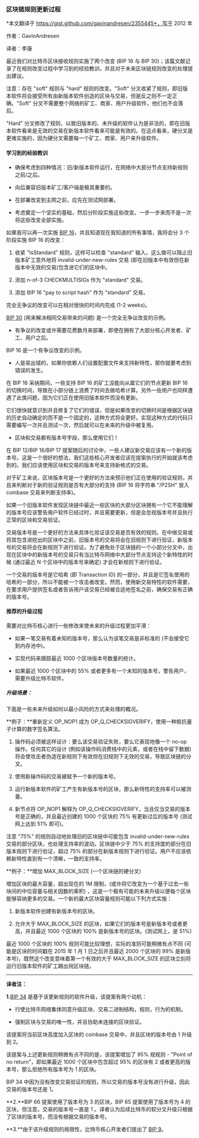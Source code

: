 ### 区块链规则更新过程

*本文翻译于 https://gist.github.com/gavinandresen/2355445*，写于 2012 年

作者：GavinAndresen

译者：李康

最近我们对比特币区块接收规则实施了两个改变 (BIP 16 与 BIP 30)；该篇文献记录了在规则改变过程中学习到的经验教训，并且对于未来区块链规则改变的处理提出建议。

注意：存在 "soft" 规则与 "hard" 规则的改变。"Soft" 分叉收紧了规则，即旧版本软件将会接受所有由新版本软件创造的区块与交易，但是反之则不一定正确。"Soft" 分叉不需要整个网络的矿工、商家、用户升级软件，他们也不会落后。

"Hard" 分叉修改了规则，以致旧版本的、未升级的软件认为是非法的，即在旧版本软件看来是无效的交易在新版本软件看来可能是有效的。在这点看来，硬分叉是更难实施的，因为硬分叉需要每一个矿工、商家、用户来升级软件。

#### 学习到的经验教训

- 确保考虑到四种情况：旧/新版本软件运行，在网络中大部分节点支持新规则之前/之后。

- 向后兼容旧版本矿工/客户端是极其重要的。

- 在部署改变到主网之前，应先在测试网部署。

- 考虑奠定一个坚实的基础，然后分阶段实施这些改变。一步一步来而不是一次将这些改变全部实施。

如果我可以再一次实施 [BIP 16](https://github.com/bitcoin/bips/blob/master/bip-0016.mediawiki)，并且知道现在我知道的所有事情，我将会分 3 个阶段实施 BIP 16 的改变：

1. 收紧 "IsStandard" 规则，这样可以检查 "standard" 输入，这么做可以阻止旧版本矿工意外地将 invalid-under-new-rules 交易 (即在旧版本中有效但在新版本中无效的交易)包含进它们的区块中。

2. 添加 n-of-3 CHECKMULTISIGs 作为 "standard" 交易。

3. 添加 BIP 16 "pay to script hash" 作为 "standard" 交易。

完全无争议的改变可以在相对很快的时间内完成 (1-2 weeks)。

[BIP 30](https://github.com/bitcoin/bips/blob/master/bip-0030.mediawiki) (用来解决相同交易带来的问题) 是一个完全无争议改变的示例。

- 有争议的改变或许需要花费数月来部署，即使在拥有了大部分核心开发者、矿工、用户之后。

BIP 16 是一个有争议改变的示例。

- 人是易出错的，如果你依赖人们设置配置文件来支持新特性，那你就要考虑到错误的发生。

在 BIP 16 采纳期间，一些支持 BIP 16 的矿工没能向从属它们的节点更新 BIP 16 的切换时间，导致在小部分链上浪费了时间去做哈希计算。另外一些用户也同样遭遇了此类问题，因为它们正在使用旧版本软件而没有更新。

它们很快就意识到并且修复了它们的错误，但是如果改变的切换时间是根据区块链的历史自动确定的而不是一个固定的，这种方式将会更好。实现这种方式的代码只需要编写一次并且测试一次，然后就可以在未来的升级中被复用。

- 区块和交易都有版本号字段，那么使用它们！

在 BIP 12/BIP 16/BIP 17 提案随后的讨论中，一些人建议新交易应该有一个新的版本号。这是一个很好的想法，我们这些核心开发者应该在提案执行的开始就该考虑到的。我们应该使用区块和交易的版本号来支持新格式的交易。

对于矿工来说，区块版本号是一个更好的方法来预示他们正在使用的验证规则，并且来判断对于新的验证规则是否有大部分的支持 (BIP 16 将字符串 "/P2SH" 放入 coinbase 交易来判断支持率)。

如果一个旧版本软件发现区块链中最近一些区块的大部分区块拥有一个它不能理解的版本号应该警告用户软件已经过时，并且需要更新，但是会忽视版本号并且执行正常的区块和交易验证。

交易版本号是一个更好的方法来具体化验证该交易是否有效的规则。在中继交易或将其包含进挖出的区块中之前，旧版本号的交易将会在旧规则下进行验证，新版本号的交易将会在新规则下进行验证。为了避免处于区块链的一个小部分分叉中，出现在区块中的新版本号的交易只有当比特币网络中大部分节点支持这个新特性的时候 (通过最近 N 个区块中的版本号来确定) 才会在新规则下进行验证。

一个交易的版本号是它哈希 (即 Transaction ID) 的一部分，并且是它签名使用的哈希的一部分，所以不能被一个攻击者改变。然而，使用新交易特性的软件需要，在要求用户提供签名或者告诉用户该交易已经被合适地签名之前，确保交易有正确的版本号。

#### 推荐的升级过程

需要对比特币核心进行一些修改来使未来的升级过程更加平滑：

- 如果一笔交易有着未知的版本号，那么认为该笔交易是非标准的 (不会接受它到内存池中)。

- 实现代码来跟踪最近 1000 个区块版本号数量的统计。

- 如果最近 1000 个区块中的 55% 或者更多有一个未知的版本号，警告用户，需要升级比特币软件。

##### 升级场景：

下面是一些未来升级如何以最小风险的方式来处理的概况。

**例子：**重新定义 OP_NOP1 成为 OP_Q_CHECKSIGVERIFY，使用一种抵抗量子计算的数字签名算法。

1. 操作码必须被这样设计：要么该交易验证失败，要么它表现地像一个 no-op 操作。任何其它的设计 (例如该操作码消费栈中的元素，或者在栈中留下数据) 将会使攻击者伪造在新规则下有效但在旧规则下无效的交易，导致区块链的分叉。

2. 使用新操作码的交易被赋予一个新的版本号。

3. 运行新版本软件的矿工产生有新版本号的区块，那么新特性的支持率可以被测量。

4. 新节点将 OP_NOP1 解释为 OP_Q_CHECKSIGVERIFY，当且仅当交易的版本号是正确的，并且最近创建的 1000 个区块的 75% 有更新过后的版本号 (测试网上达到 51% 即可)。

注意 "75%" 的规则自动地处理旧的区块链中可能包含 invalid-under-new-rules 交易的部分区块，也处理支持率的波动。区块链中少于 75% 的支持度的部分在旧版本规则下进行验证，超过 75% 的部分在新版本规则下进行验证。用户不应该依赖新特性直到有一个清晰，一致的支持率。

**例子：**增加 MAX_BLOCK_SIZE (一个区块链的硬分叉)

增加区块的最大容量，超出现在的 1M 限制，(或许将它改变为一个基于过去一些块间的中位容量与相关因数的乘积) ，这是一个极有可能的未来升级以便每个区块能够容纳更多的交易。一个新的最大区块容量规则可能以下列方式实施：

1. 新版本软件创建有新版本号的区块。

2. 允许大于 MAX_BLOCK_SIZE 的区块，如果它们的版本号是新版本号或者更高，并且最近 1000 个区块的 100% 是新版本号的区块。(测试网上，是 51%)

最近 1000 个区块的 100% 规则可能比较理想，实际的准则可能稍微有点不同 (可能是区块的时间戳在 2015 年 1 月 1 日之后并且最近 2000 个区块的 99% 是新版本号)，既然这个改变意味着第一个有效的大于 MAX_BLOCK_SIZE 的区块立刻将运行旧版本软件的矿工踢出祝区块链。

---

**译者注：**

**1.**[BIP 34](https://github.com/bitcoin/bips/blob/master/bbip-0034.mediawiki) 是基于该更新规则的软件升级，该提案有两个动机：

  - 行使比特币网络集体同意升级区块、交易二进制结构，规则，行为的机制。

  - 强制区块与交易的唯一性，并且协助未连接的区块验证。

该提案将当前区块高度加入区块的 coinbase 交易中，并且区块的版本号由 1 升级到 2。

 该提案与上述更新规则稍微有点不同的是，该提案增加了 95% 规规则 - "Point of no return"，即如果最近 1000 个区块中包含超过 95% 的区块有 2 或者更高的版本号，那么拒绝所有版本号为 1 的区块。

 BIP 34 中因为没有改变交易验证的规则，所以交易的版本号没有进行升级，因此交易的版本号还是 1。

 **2.**BIP 66 提案使用了版本号为 3 的区块，BIP 65 提案使用了版本号为 4 的区块，但注意，交易的版本号一直是 1 。译者认为后续比特币的软分叉升级只根据了区块的版本号，而没有根据交易的版本号。

 **3.**由于该升级规则的局限性，比特币核心开发者们提出了 [BIP 9](bip-0009.md)。
